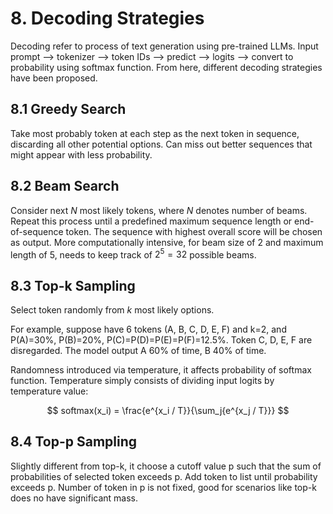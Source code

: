 # 8. Decoding Strategies 

Decoding refer to process of text generation using pre-trained LLMs. Input prompt --> tokenizer --> token IDs --> predict --> logits --> convert to probability using softmax function. From here, different decoding strategies have been proposed. 

## 8.1 Greedy Search 

Take most probably token at each step as the next token in sequence, discarding all other potential options. Can miss out better sequences that might appear with less probability.  

## 8.2 Beam Search 

Consider next $N$ most likely tokens, where $N$ denotes number of beams. Repeat this process until a predefined maximum sequence length or end-of-sequence token. The sequence with highest overall score will be chosen as output. More computationally intensive, for beam size of 2 and maximum length of 5, needs to keep track of $2^5 = 32$ possible beams. 

## 8.3 Top-k Sampling 

Select token randomly from $k$ most likely options. 

For example, suppose have 6 tokens (A, B, C, D, E, F) and k=2, and P(A)=30%, P(B)=20%, P(C)=P(D)=P(E)=P(F)=12.5%. Token C, D, E, F are disregarded. The model output A 60% of time, B 40% of time. 

Randomness introduced via temperature, it affects probability of softmax function. Temperature simply consists of dividing input logits by temperature value: 

$$
softmax(x_i) = \frac{e^{x_i / T}}{\sum_j{e^{x_j / T}}}
$$

## 8.4 Top-p Sampling 

Slightly different from top-k, it choose a cutoff value p such that the sum of probabilities of selected token exceeds p. Add token to list until probability exceeds p. Number of token in p is not fixed, good for scenarios like top-k does no have significant mass. 



